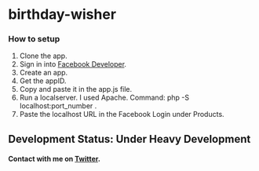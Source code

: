 # birthday-wisher

### How to setup

1. Clone the app.
2. Sign in into [Facebook Developer](developers.facebook.com).
3. Create an app.
4. Get the appID.
5. Copy and paste it in the app.js file.
6. Run a localserver. I used Apache. Command: php -S localhost:port_number .
7. Paste the localhost URL in the Facebook Login under Products.

## Development Status: Under Heavy Development

#### Contact with me on [Twitter](https://twitter.com/MainstreamFrost).
